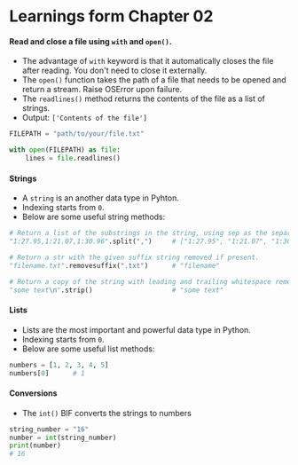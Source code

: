 # Learnings form Chapter 02

#### Read and close a file using `with` and `open()`. 

- The advantage of `with` keyword is that it automatically closes the file after reading. You don't need to close it externally.
- The `open()` function takes the path of a file that needs to be opened and return a stream. Raise OSError upon failure.
- The `readlines()` method returns the contents of the file as a list of strings.
- Output: `['Contents of the file']`

```python
FILEPATH = "path/to/your/file.txt"

with open(FILEPATH) as file:
    lines = file.readlines()
```

#### Strings

- A `string` is an another data type in Pyhton.
- Indexing starts from `0`.
- Below are some useful string methods:

```python
# Return a list of the substrings in the string, using sep as the separator string.
"1:27.95,1:21.07,1:30.96".split(",")     # ["1:27.95", "1:21.07", "1:30.96"]

# Return a str with the given suffix string removed if present.
"filename.txt".removesuffix(".txt")      # "filename"

# Return a copy of the string with leading and trailing whitespace removed.
"some text\n".strip()                    # "some text"
```

#### Lists

- Lists are the most important and powerful data type in Python.
- Indexing starts from `0`.
- Below are some useful list methods:

```python
numbers = [1, 2, 3, 4, 5]
numbers[0]      # 1
```

#### Conversions

- The `int()` BIF converts the strings to numbers

```python
string_number = "16"
number = int(string_number)
print(number)
# 16
```
